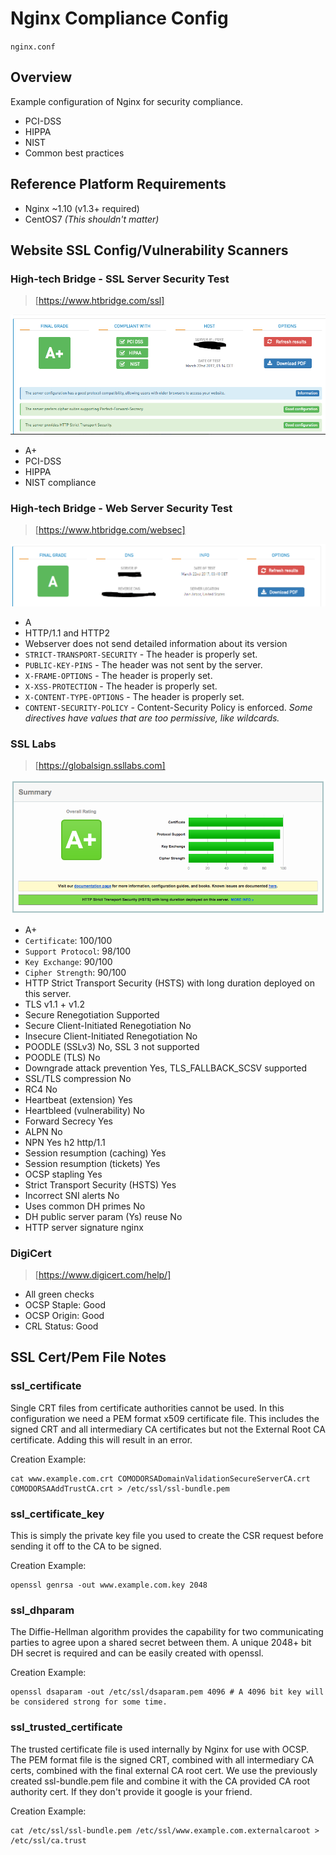 Nginx Compliance Config
=======================

`nginx.conf`

Overview
--------

Example configuration of Nginx for security compliance.

* PCI-DSS
* HIPPA
* NIST
* Common best practices

Reference Platform Requirements
------------------------------

* Nginx ~1.10 (v1.3+ required)
* CentOS7 _(This shouldn't matter)_

Website SSL Config/Vulnerability Scanners
----------------------------------------

### High-tech Bridge - SSL Server Security Test

>[https://www.htbridge.com/ssl]

![SSL Scan Results](img/hightech-ssl-server-security-results-01.png "High-tech Bridge - SSL Server Security Test")

* A+
* PCI-DSS
* HIPPA
* NIST compliance

### High-tech Bridge - Web Server Security Test

>[https://www.htbridge.com/websec]

![WebSec Scan Results](img/hightech-web-server-security-results-01.png "High-tech Bridge - Web Server Security Test")

* A
* HTTP/1.1 and HTTP2
* Webserver does not send detailed information about its version
* `STRICT-TRANSPORT-SECURITY` - The header is properly set.
* `PUBLIC-KEY-PINS` - The header was not sent by the server.
* `X-FRAME-OPTIONS` - The header is properly set.
* `X-XSS-PROTECTION` - The header is properly set.
* `X-CONTENT-TYPE-OPTIONS` - The header is properly set.
* `CONTENT-SECURITY-POLICY` - Content-Security Policy is enforced. _Some directives have values that are too permissive, like wildcards._

### SSL Labs

>[https://globalsign.ssllabs.com]

![SSL Labs Scan Results](img/ssllabs-results-01.png "SSL Labs - Scan Results")

* A+
* `Certificate`: 100/100
* `Support Protocol`: 98/100
* `Key Exchange`: 90/100
* `Cipher Strength`: 90/100
* HTTP Strict Transport Security (HSTS) with long duration deployed on this server.
* TLS v1.1 + v1.2
* Secure Renegotiation  Supported
* Secure Client-Initiated Renegotiation No
* Insecure Client-Initiated Renegotiation No
* POODLE (SSLv3)  No, SSL 3 not supported
* POODLE (TLS)  No
* Downgrade attack prevention Yes, TLS_FALLBACK_SCSV supported
* SSL/TLS compression No
* RC4 No
* Heartbeat (extension) Yes
* Heartbleed (vulnerability)  No
* Forward Secrecy Yes
* ALPN  No
* NPN Yes   h2 http/1.1
* Session resumption (caching)  Yes
* Session resumption (tickets)  Yes
* OCSP stapling Yes
* Strict Transport Security (HSTS)  Yes 
* Incorrect SNI alerts  No
* Uses common DH primes No
* DH public server param (Ys) reuse No
* HTTP server signature nginx

### DigiCert

> [https://www.digicert.com/help/]

* All green checks
* OCSP Staple:  Good
* OCSP Origin:  Good
* CRL Status: Good

## SSL Cert/Pem File Notes

### ssl_certificate

Single CRT files from certificate authorities cannot be used. In this configuration we need a PEM format x509 certificate file. This includes the signed CRT and all intermediary CA certificates but not the External Root CA certificate. Adding this will result in an error.

Creation Example:
~~~
cat www.example.com.crt COMODORSADomainValidationSecureServerCA.crt COMODORSAAddTrustCA.crt > /etc/ssl/ssl-bundle.pem
~~~

### ssl_certificate_key

This is simply the private key file you used to create the CSR request before sending it off to the CA to be signed.

Creation Example:
~~~
openssl genrsa -out www.example.com.key 2048
~~~

### ssl_dhparam

The Diffie-Hellman algorithm provides the capability for two communicating parties to agree upon a shared secret between them. A unique 2048+ bit DH secret is required and can be easily created with openssl.

Creation Example:
~~~
openssl dsaparam -out /etc/ssl/dsaparam.pem 4096 # A 4096 bit key will be considered strong for some time.
~~~

### ssl_trusted_certificate

The trusted certificate file is used internally by Nginx for use with OCSP. The PEM format file is the signed CRT, combined with all intermediary CA certs, combined with the final external CA root cert. We use the previously created ssl-bundle.pem file and combine it with the CA provided CA root authority cert. If they don't provide it google is your friend.

Creation Example:
~~~
cat /etc/ssl/ssl-bundle.pem /etc/ssl/www.example.com.externalcaroot > /etc/ssl/ca.trust
~~~

